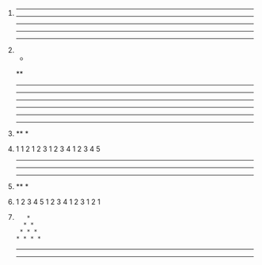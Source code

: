 
1.  *****
    *****
    *****
    *****
    *****


2.  *
    **
    ***
    ****
    *****


3.  *****
    ****
    ***
    **
    *


4.  1
    1 2
    1 2 3
    1 2 3 4
    1 2 3 4 5

5.  *****
    ****
    ***
    **
    *

6.  1 2 3 4 5
    1 2 3 4
    1 2 3
    1 2
    1

7.        *
         * *
        * * *
       * * * *
      * * * * *
     * * * * * *

